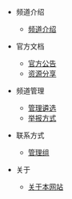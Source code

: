 - 频道介绍

  - [频道介绍](jieshao.md)

- 官方文档

  - [官方公告](gonggao.md)
  - [资源分享](ziyuan.md)


- 频道管理

  - [管理遴选](guanli.md)
  - [举报方式](jubao.md)


- 联系方式

  - [管理组](lianxi.md)


- 关于

  - [关于本网站](about.md)
